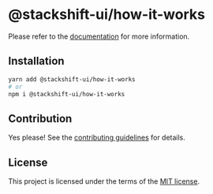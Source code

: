 # @stackshift-ui/how-it-works



Please refer to the [documentation](https://stackshift-ui.webriq.com/docs/components/how-it-works) for more information.

## Installation

```sh
yarn add @stackshift-ui/how-it-works
# or
npm i @stackshift-ui/how-it-works
```

## Contribution

Yes please! See the
[contributing guidelines](https://github.com/stackshift-ui/components/master/CONTRIBUTING.md)
for details.

## License

This project is licensed under the terms of the
[MIT license](https://github.com/stackshift-ui/components/master/LICENSE).
